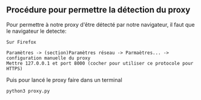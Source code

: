 ## Procédure pour permettre la détection du proxy

Pour permettre à notre proxy d'être détecté par notre navigateur, il faut que le navigateur le detecte:

	Sur Firefox

	Paramètres -> (section)Paramètres réseau -> Parmaètres... -> configuration manuelle du proxy
	Mettre 127.0.0.1 et port 8000 (cocher pour utiliser ce protocole pour HTTPS)

Puis pour lancé le proxy faire dans un terminal

	python3 proxy.py
 

